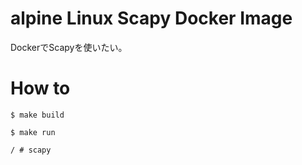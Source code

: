 # alpine Linux Scapy Docker Image

DockerでScapyを使いたい。


# How to

```
$ make build

$ make run

/ # scapy

```
